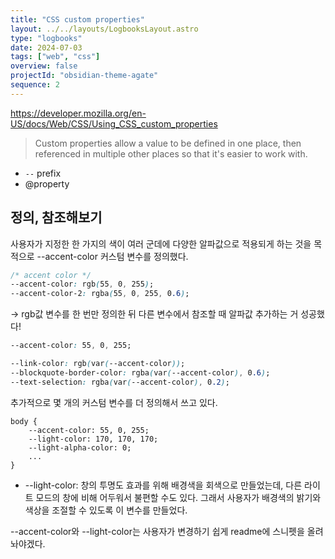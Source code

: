 ```yaml
---
title: "CSS custom properties"
layout: ../../layouts/LogbooksLayout.astro
type: "logbooks"
date: 2024-07-03
tags: ["web", "css"]
overview: false
projectId: "obsidian-theme-agate"
sequence: 2
---
```

https://developer.mozilla.org/en-US/docs/Web/CSS/Using_CSS_custom_properties
> Custom properties allow a value to be defined in one place, then referenced in multiple other places so that it's easier to work with.

-  `--` prefix
- @property

## 정의, 참조해보기
사용자가 지정한 한 가지의 색이 여러 군데에 다양한 알파값으로 적용되게 하는 것을 목적으로 --accent-color 커스텀 변수를 정의했다.
```css
/* accent color */
--accent-color: rgb(55, 0, 255);
--accent-color-2: rgba(55, 0, 255, 0.6);
```

→ rgb값 변수를 한 번만 정의한 뒤 다른 변수에서 참조할 때 알파값 추가하는 거 성공했다!
```css
--accent-color: 55, 0, 255;

--link-color: rgb(var(--accent-color));
--blockquote-border-color: rgba(var(--accent-color), 0.6);
--text-selection: rgba(var(--accent-color), 0.2);
```


추가적으로 몇 개의 커스텀 변수를 더 정의해서 쓰고 있다.
```
body {
	--accent-color: 55, 0, 255;
	--light-color: 170, 170, 170;
	--light-alpha-color: 0;
	...
}
```
-  --light-color: 창의 투명도 효과를 위해 배경색을 회색으로 만들었는데, 다른 라이트 모드의 창에 비해 어두워서 불편할 수도 있다. 그래서 사용자가 배경색의 밝기와 색상을 조절할 수 있도록 이 변수를 만들었다.

--accent-color와 --light-color는 사용자가 변경하기 쉽게 readme에 스니펫을 올려놔야겠다.